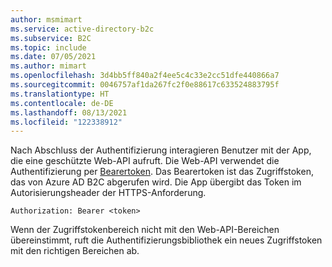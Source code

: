 ```yaml
---
author: msmimart
ms.service: active-directory-b2c
ms.subservice: B2C
ms.topic: include
ms.date: 07/05/2021
ms.author: mimart
ms.openlocfilehash: 3d4bb5ff840a2f4ee5c4c33e2cc51dfe440866a7
ms.sourcegitcommit: 0046757af1da267fc2f0e88617c633524883795f
ms.translationtype: HT
ms.contentlocale: de-DE
ms.lasthandoff: 08/13/2021
ms.locfileid: "122338912"
---
```

Nach Abschluss der Authentifizierung interagieren Benutzer mit der App, die eine geschützte Web-API aufruft. Die Web-API verwendet die Authentifizierung per [Bearertoken](https://datatracker.ietf.org/doc/html/rfc6750). Das Bearertoken ist das Zugriffstoken, das von Azure AD B2C abgerufen wird. Die App übergibt das Token im Autorisierungsheader der HTTPS-Anforderung. 
    
```http
Authorization: Bearer <token>
```

Wenn der Zugriffstokenbereich nicht mit den Web-API-Bereichen übereinstimmt, ruft die Authentifizierungsbibliothek ein neues Zugriffstoken mit den richtigen Bereichen ab.
